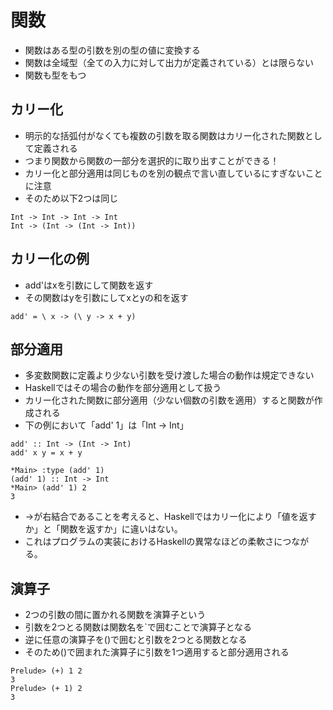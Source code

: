 # 関数
- 関数はある型の引数を別の型の値に変換する
- 関数は全域型（全ての入力に対して出力が定義されている）とは限らない
- 関数も型をもつ

## カリー化
- 明示的な括弧付がなくても複数の引数を取る関数はカリー化された関数として定義される
- つまり関数から関数の一部分を選択的に取り出すことができる！
- カリー化と部分適用は同じものを別の観点で言い直しているにすぎないことに注意
- そのため以下2つは同じ

```
Int -> Int -> Int -> Int
Int -> (Int -> (Int -> Int))
```

## カリー化の例
- add'はxを引数にして関数を返す
- その関数はyを引数にしてxとyの和を返す

```
add' = \ x -> (\ y -> x + y)
```

## 部分適用
- 多変数関数に定義より少ない引数を受け渡した場合の動作は規定できない
- Haskellではその場合の動作を部分適用として扱う
- カリー化された関数に部分適用（少ない個数の引数を適用）すると関数が作成される
- 下の例において「add' 1」は「Int -> Int」

```
add' :: Int -> (Int -> Int)
add' x y = x + y
```

```
*Main> :type (add' 1)
(add' 1) :: Int -> Int
*Main> (add' 1) 2
3
```
- ->が右結合であることを考えると、Haskellではカリー化により「値を返すか」と「関数を返すか」に違いはない。
- これはプログラムの実装におけるHaskellの異常なほどの柔軟さにつながる。

## 演算子
- 2つの引数の間に置かれる関数を演算子という
- 引数を2つとる関数は関数名を`で囲むことで演算子となる
- 逆に任意の演算子を()で囲むと引数を2つとる関数となる
- そのため()で囲まれた演算子に引数を1つ適用すると部分適用される

```
Prelude> (+) 1 2
3
Prelude> (+ 1) 2
3
```
